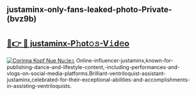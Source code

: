 ## justaminx-only-fans​-leaked-photo​-Private-(bvz9b)


# <h2><a href="https://mediaupload.pro?title=justaminx&ref=git">🔗👉 🔴 justaminx-P𝚑ot𝚘𝚜-V𝚒d𝚎o</a></h2>

[![Corinna Kopf Nue Nu𝚍e𝚜](https://i.imgur.com/0qMVB7G.gif)](https://mediaupload.pro?title=justaminx&ref=git)
Online-influencer-justaminx,known-for-publishing-dance-and-lifestyle-content,-including-performances-and-vlogs-on-social-media-platforms.Brilliant-ventriloquist-assistant-justaminx,celebrated-for-their-exceptional-abilities-and-accomplishments-in-assisting-ventriloquists.  